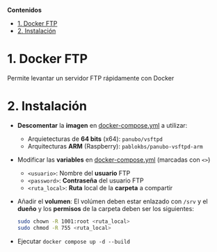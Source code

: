 **Contenidos**
- [1. Docker FTP](#1-docker-ftp)
- [2. Instalación](#2-instalación)


# 1. Docker FTP
Permite levantar un servidor FTP rápidamente con Docker


# 2. Instalación
- **Descomentar** la **imagen** en [docker-compose.yml](/docker-compose.yml) a utilizar:
    - Arquietecturas de **64 bits** (x64): `panubo/vsftpd`
    - Arquitecturas **ARM** (Raspberry): `pablokbs/panubo-vsftpd-arm`

- Modificar las **variables** en [docker-compose.yml](/docker-compose.yml) (marcadas con `<>`)
    - `<usuario>`: Nombre del **usuario** FTP
    - `<password>`: **Contraseña** del usuario FTP
    - `<ruta_local>`: **Ruta** local de la **carpeta** a compartir

- Añadir el **volumen**: El volúmen deben estar enlazado con `/srv` y el **dueño** y los **permisos** de la carpeta deben ser los siguientes:
    ```bash
    sudo chown -R 1001:root <ruta_local>
    sudo chmod -R 755 <ruta_local>
    ```

- Ejecutar `docker compose up -d --build`
